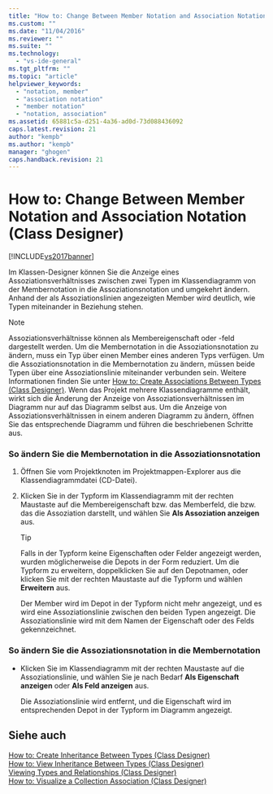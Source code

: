 ```yaml
---
title: "How to: Change Between Member Notation and Association Notation (Class Designer) | Microsoft Docs"
ms.custom: ""
ms.date: "11/04/2016"
ms.reviewer: ""
ms.suite: ""
ms.technology: 
  - "vs-ide-general"
ms.tgt_pltfrm: ""
ms.topic: "article"
helpviewer_keywords: 
  - "notation, member"
  - "association notation"
  - "member notation"
  - "notation, association"
ms.assetid: 65881c5a-d251-4a36-ad0d-73d088436092
caps.latest.revision: 21
author: "kempb"
ms.author: "kempb"
manager: "ghogen"
caps.handback.revision: 21
---
```

# How to: Change Between Member Notation and Association Notation (Class Designer)
[!INCLUDE[vs2017banner](../code-quality/includes/vs2017banner.md)]

Im Klassen\-Designer können Sie die Anzeige eines Assoziationsverhältnisses zwischen zwei Typen im Klassendiagramm von der Membernotation in die Assoziationsnotation und umgekehrt ändern.  Anhand der als Assoziationslinien angezeigten Member wird deutlich, wie Typen miteinander in Beziehung stehen.  
  
> [!NOTE]
>  Assoziationsverhältnisse können als Membereigenschaft oder \-feld dargestellt werden.  Um die Membernotation in die Assoziationsnotation zu ändern, muss ein Typ über einen Member eines anderen Typs verfügen.  Um die Assoziationsnotation in die Membernotation zu ändern, müssen beide Typen über eine Assoziationslinie miteinander verbunden sein.  Weitere Informationen finden Sie unter [How to: Create Associations Between Types \(Class Designer\)](../ide/how-to-create-associations-between-types-class-designer.md).  Wenn das Projekt mehrere Klassendiagramme enthält, wirkt sich die Änderung der Anzeige von Assoziationsverhältnissen im Diagramm nur auf das Diagramm selbst aus.  Um die Anzeige von Assoziationsverhältnissen in einem anderen Diagramm zu ändern, öffnen Sie das entsprechende Diagramm und führen die beschriebenen Schritte aus.  
  
### So ändern Sie die Membernotation in die Assoziationsnotation  
  
1.  Öffnen Sie vom Projektknoten im Projektmappen\-Explorer aus die Klassendiagrammdatei \(CD\-Datei\).  
  
2.  Klicken Sie in der Typform im Klassendiagramm mit der rechten Maustaste auf die Membereigenschaft bzw. das Memberfeld, die bzw. das die Assoziation darstellt, und wählen Sie **Als Assoziation anzeigen** aus.  
  
    > [!TIP]
    >  Falls in der Typform keine Eigenschaften oder Felder angezeigt werden, wurden möglicherweise die Depots in der Form reduziert.  Um die Typform zu erweitern, doppelklicken Sie auf den Depotnamen, oder klicken Sie mit der rechten Maustaste auf die Typform und wählen **Erweitern** aus.  
  
     Der Member wird im Depot in der Typform nicht mehr angezeigt, und es wird eine Assoziationslinie zwischen den beiden Typen angezeigt.  Die Assoziationslinie wird mit dem Namen der Eigenschaft oder des Felds gekennzeichnet.  
  
### So ändern Sie die Assoziationsnotation in die Membernotation  
  
-   Klicken Sie im Klassendiagramm mit der rechten Maustaste auf die Assoziationslinie, und wählen Sie je nach Bedarf **Als Eigenschaft anzeigen** oder **Als Feld anzeigen** aus.  
  
     Die Assoziationslinie wird entfernt, und die Eigenschaft wird im entsprechenden Depot in der Typform im Diagramm angezeigt.  
  
## Siehe auch  
 [How to: Create Inheritance Between Types \(Class Designer\)](../ide/how-to-create-inheritance-between-types-class-designer.md)   
 [How to: View Inheritance Between Types \(Class Designer\)](../ide/how-to-view-inheritance-between-types-class-designer.md)   
 [Viewing Types and Relationships \(Class Designer\)](../ide/viewing-types-and-relationships-class-designer.md)   
 [How to: Visualize a Collection Association \(Class Designer\)](../ide/how-to-visualize-a-collection-association-class-designer.md)
